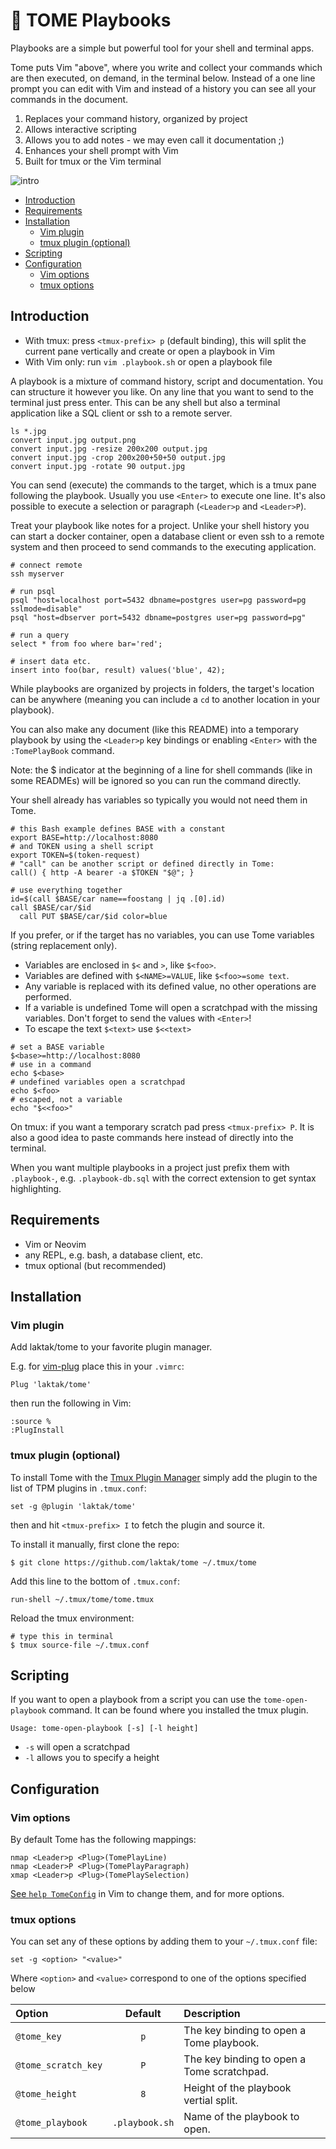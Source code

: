 
# 🔁 TOME Playbooks

Playbooks are a simple but powerful tool for your shell and terminal apps.

Tome puts Vim "above", where you write and collect your commands which are then executed, on demand, in the terminal below. Instead of a one line prompt you can edit with Vim and instead of a history you can see all your commands in the document.

1. Replaces your command history, organized by project
2. Allows interactive scripting
3. Allows you to add notes - we may even call it documentation ;)
4. Enhances your shell prompt with Vim
5. Built for tmux or the Vim terminal

![intro](https://github.com/laktak/tome/wiki/assets/intro1.gif)


- [Introduction](#introduction)
- [Requirements](#requirements)
- [Installation](#installation)
  - [Vim plugin](#vim-plugin)
  - [tmux plugin (optional)](#tmux-plugin-optional)
- [Scripting](#scripting)
- [Configuration](#configuration)
  - [Vim options](#vim-options)
  - [tmux options](#tmux-options)


## Introduction

- With tmux: press `<tmux-prefix> p` (default binding), this will split the current pane vertically and create or open a playbook in Vim
- With Vim only: run `vim .playbook.sh` or open a playbook file

A playbook is a mixture of command history, script and documentation. You can structure it however you like. On any line that you want to send to the terminal just press enter. This can be any shell but also a terminal application like a SQL client or ssh to a remote server.

```
ls *.jpg
convert input.jpg output.png
convert input.jpg -resize 200x200 output.jpg
convert input.jpg -crop 200x200+50+50 output.jpg
convert input.jpg -rotate 90 output.jpg
```

You can send (execute) the commands to the target, which is a tmux pane following the playbook. Usually you use `<Enter>` to execute one line. It's also possible to execute a selection or paragraph (`<Leader>p` and `<Leader>P`).

Treat your playbook like notes for a project. Unlike your shell history you can start a docker container, open a database client or even ssh to a remote system and then proceed to send commands to the executing application.

```
# connect remote
ssh myserver

# run psql
psql "host=localhost port=5432 dbname=postgres user=pg password=pg sslmode=disable"
psql "host=dbserver port=5432 dbname=postgres user=pg password=pg"

# run a query
select * from foo where bar='red';

# insert data etc.
insert into foo(bar, result) values('blue', 42);
```


While playbooks are organized by projects in folders, the target's location can be anywhere (meaning you can include a `cd` to another location in your playbook).

You can also make any document (like this README) into a temporary playbook by using the `<Leader>p` key bindings or enabling `<Enter>` with the `:TomePlayBook` command.

Note: the $ indicator at the beginning of a line for shell commands (like in some READMEs) will be ignored so you can run the command directly.


Your shell already has variables so typically you would not need them in Tome.

```
# this Bash example defines BASE with a constant
export BASE=http://localhost:8080
# and TOKEN using a shell script
export TOKEN=$(token-request)
# "call" can be another script or defined directly in Tome:
call() { http -A bearer -a $TOKEN "$@"; }

# use everything together
id=$(call $BASE/car name==foostang | jq .[0].id)
call $BASE/car/$id
  call PUT $BASE/car/$id color=blue
```

If you prefer, or if the target has no variables, you can use Tome variables (string replacement only).

- Variables are enclosed in `$<` and `>`, like `$<foo>`.
- Variables are defined with `$<NAME>=VALUE`, like `$<foo>=some text`.
- Any variable is replaced with its defined value, no other operations are performed.
- If a variable is undefined Tome will open a scratchpad with the missing variables. Don't forget to send the values with `<Enter>`!
- To escape the text `$<text>` use `$<<text>`

```
# set a BASE variable
$<base>=http://localhost:8080
# use in a command
echo $<base>
# undefined variables open a scratchpad
echo $<foo>
# escaped, not a variable
echo "$<<foo>"
```

On tmux: if you want a temporary scratch pad press `<tmux-prefix> P`. It is also a good idea to paste commands here instead of directly into the terminal.

When you want multiple playbooks in a project just prefix them with `.playbook-`, e.g. `.playbook-db.sql` with the correct extension to get syntax highlighting.


## Requirements

- Vim or Neovim
- any REPL, e.g. bash, a database client, etc.
- tmux optional (but recommended)


## Installation

### Vim plugin

Add laktak/tome to your favorite plugin manager.

E.g. for [vim-plug](https://github.com/junegunn/vim-plug/) place this in your `.vimrc`:

```
Plug 'laktak/tome'
```

then run the following in Vim:

```
:source %
:PlugInstall
```


### tmux plugin (optional)

To install Tome with the [Tmux Plugin Manager](https://github.com/tmux-plugins/tpm) simply add the plugin to the list of TPM plugins in `.tmux.conf`:

```
set -g @plugin 'laktak/tome'
```

then and hit `<tmux-prefix> I` to fetch the plugin and source it.


To install it manually, first clone the repo:

```
$ git clone https://github.com/laktak/tome ~/.tmux/tome
```

Add this line to the bottom of `.tmux.conf`:

```
run-shell ~/.tmux/tome/tome.tmux
```

Reload the tmux environment:

```
# type this in terminal
$ tmux source-file ~/.tmux.conf
```


## Scripting

If you want to open a playbook from a script you can use the `tome-open-playbook` command. It can be found where you installed the tmux plugin.

```
Usage: tome-open-playbook [-s] [-l height]
```

- `-s` will open a scratchpad
- `-l` allows you to specify a height


## Configuration


### Vim options

By default Tome has the following mappings:

```
nmap <Leader>p <Plug>(TomePlayLine)
nmap <Leader>P <Plug>(TomePlayParagraph)
xmap <Leader>p <Plug>(TomePlaySelection)
```

[See `help TomeConfig`](doc/tome.txt) in Vim to change them, and for more options.


### tmux options

You can set any of these options by adding them to your `~/.tmux.conf` file:

```
set -g <option> "<value>"
```

Where `<option>` and `<value>` correspond to one of the options specified below

| Option                 | Default         | Description |
| :---                   | :---:           | :--- |
| `@tome_key`            | `p`             | The key binding to open a Tome playbook. |
| `@tome_scratch_key`    | `P`             | The key binding to open a Tome scratchpad. |
| `@tome_height`         | `8`             | Height of the playbook vertial split. |
| `@tome_playbook`       | `.playbook.sh`  | Name of the playbook to open. |


